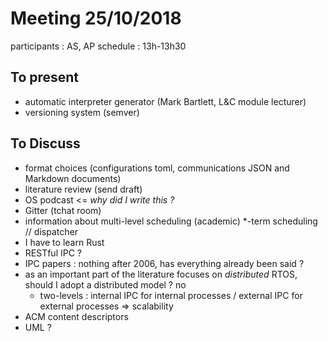 # Meeting 25/10/2018

participants : AS, AP
schedule : 13h-13h30

## To present

- automatic interpreter generator (Mark Bartlett, L&C module lecturer)
- versioning system (semver)

## To Discuss

* format choices (configurations toml, communications JSON and Markdown documents)
* literature review (send draft)
* OS podcast <= *why did I write this ?*
* Gitter (tchat room)
* information about multi-level scheduling (academic) *-term scheduling // dispatcher
* I have to learn Rust
* RESTful IPC ?
* IPC papers : nothing after 2006, has everything already been said ?
* as an important part of the literature focuses on *distributed* RTOS, should I adopt a distributed model ? no
  * two-levels : internal IPC for internal processes / external IPC for external processes => scalability
* ACM content descriptors
* UML ?